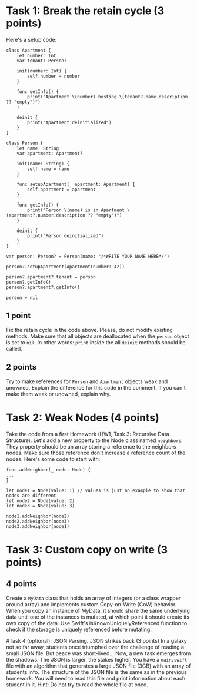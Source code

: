 # Task 1: Break the retain cycle (3 points)
Here's a setup code:
```
class Apartment {
    let number: Int
    var tenant: Person?
    
    init(number: Int) {
        self.number = number
    }
    
    func getInfo() {
        print("Apartment \(number) hosting \(tenant?.name.description ?? "empty")")
    }
    
    deinit {
        print("Apartment deinitialized")
    }
}

class Person {
    let name: String
    var apartment: Apartment?
    
    init(name: String) {
        self.name = name
    }
    
    func setupApartment(_ apartment: Apartment) {
        self.apartment = apartment
    }
    
    func getInfo() {
        print("Person \(name) is in Apartment \(apartment?.number.description ?? "empty")")
    }
    
    deinit {
        print("Person deinitialized")
    }
}

var person: Person? = Person(name: "/*WRITE YOUR NAME HERE*/")

person?.setupApartment(Apartment(number: 42))

person?.apartment?.tenant = person
person?.getInfo()
person?.apartment?.getInfo()

person = nil
```
## 1 point
Fix the retain cycle in the code above. Please, do not modify existing methods. Make sure that all objects are deallocated when the `person` object is set to `nil`. In other words: `print` inside the all `deinit` methods should be called. 

## 2 points
Try to make references for `Person` and `Apartment` objects weak and unowned. Explain the difference for this code in the comment. If you can't make them weak or unowned, explain why.
    
# Task 2: Weak Nodes (4 points)
Take the code from a first Homework (HW1, Task 3: Recursive Data Structure).
Let's add a new property to the Node class named `neighbors`. They property should be an array storing a reference to the neighbors nodes. Make sure those reference don't increase a reference count of the nodes. Here's some code to start with:
```
func addNeighbor(_ node: Node) {
...
}

let node1 = Node(value: 1) // values is just an example to show that nodes are different
let node2 = Node(value: 2)
let node3 = Node(value: 3)

node1.addNeighbor(node2)
node2.addNeighbor(node3)
node3.addNeighbor(node1)
```

# Task 3: Custom copy on write (3 points)
## 4 points
Create a `MyData` class that holds an array of integers (or a class wrapper around array) and implements custom Copy-on-Write (CoW) behavior. 
When you copy an instance of MyData, it should share the same underlying data until one of the instances is mutated, at which point it should create its own copy of the data. 
Use Swift's isKnownUniquelyReferenced function to check if the storage is uniquely referenced before mutating.

#Task 4 (optional): JSON Parsing. JSON strikes back (3 points)
In a galaxy not so far away, students once triumphed over the challenge of reading a small JSON file. But peace was short-lived...
Now, a new task emerges from the shadows. The JSON is larger, the stakes higher.
You have a `main.swift` file with an algorithm that generates a large JSON file (3GB) with an array of students info. The structure of the JSON file is the same as in the previous homework. 
You will need to read this file and print information about each student in it. 
Hint: Do not try to read the whole file at once.
